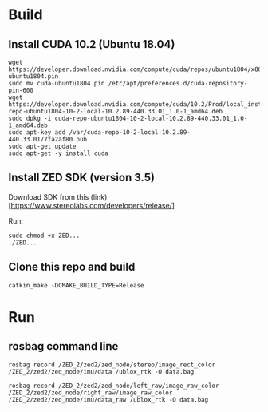 # Build

## Install CUDA 10.2 (Ubuntu 18.04)

```
wget https://developer.download.nvidia.com/compute/cuda/repos/ubuntu1804/x86_64/cuda-ubuntu1804.pin
sudo mv cuda-ubuntu1804.pin /etc/apt/preferences.d/cuda-repository-pin-600
wget https://developer.download.nvidia.com/compute/cuda/10.2/Prod/local_installers/cuda-repo-ubuntu1804-10-2-local-10.2.89-440.33.01_1.0-1_amd64.deb
sudo dpkg -i cuda-repo-ubuntu1804-10-2-local-10.2.89-440.33.01_1.0-1_amd64.deb
sudo apt-key add /var/cuda-repo-10-2-local-10.2.89-440.33.01/7fa2af80.pub
sudo apt-get update
sudo apt-get -y install cuda
```

## Install ZED SDK (version 3.5)

Download SDK from this (link)[https://www.stereolabs.com/developers/release/]

Run:

```
sudo chmod +x ZED...
./ZED...
```

## Clone this repo and build
```
catkin_make -DCMAKE_BUILD_TYPE=Release
```
# Run

## rosbag command line
```
rosbag record /ZED_2/zed2/zed_node/stereo/image_rect_color /ZED_2/zed2/zed_node/imu/data /ublox_rtk -O data.bag

rosbag record /ZED_2/zed2/zed_node/left_raw/image_raw_color /ZED_2/zed2/zed_node/right_raw/image_raw_color /ZED_2/zed2/zed_node/imu/data_raw /ublox_rtk -O data.bag

```
